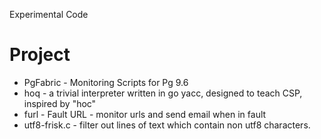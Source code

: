 Experimental Code
# Project
- PgFabric - Monitoring Scripts for Pg 9.6
- hoq - a trivial interpreter written in go yacc, designed to teach CSP, inspired by "hoc"
- furl - Fault URL - monitor urls and send email when in fault
- utf8-frisk.c - filter out lines of text which contain non utf8 characters.
